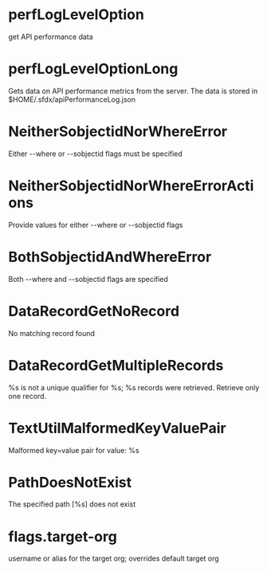 # perfLogLevelOption

get API performance data

# perfLogLevelOptionLong

Gets data on API performance metrics from the server. The data is stored in $HOME/.sfdx/apiPerformanceLog.json

# NeitherSobjectidNorWhereError

Either --where or --sobjectid flags must be specified

# NeitherSobjectidNorWhereErrorActions

Provide values for either --where or --sobjectid flags

# BothSobjectidAndWhereError

Both --where and --sobjectid flags are specified

# DataRecordGetNoRecord

No matching record found

# DataRecordGetMultipleRecords

%s is not a unique qualifier for %s; %s records were retrieved.
Retrieve only one record.

# TextUtilMalformedKeyValuePair

Malformed key=value pair for value: %s

# PathDoesNotExist

The specified path [%s] does not exist

# flags.target-org

username or alias for the target org; overrides default target org
